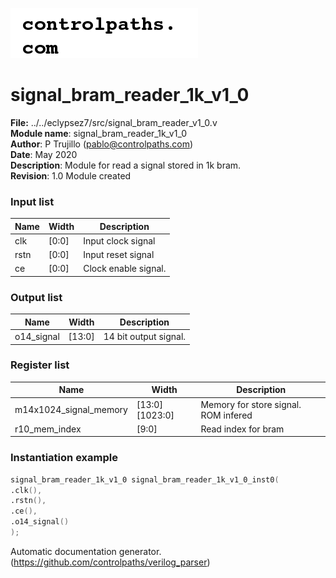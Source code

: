 ![image](logo.png)
#  signal_bram_reader_1k_v1_0 
 **File:** ../../eclypsez7/src/signal_bram_reader_v1_0.v  
**Module name**\: signal_bram_reader_1k_v1_0  
**Author**\: P Trujillo (pablo@controlpaths.com\)  
**Date**\: May 2020  
**Description**\: Module for read a signal stored in 1k bram.  
**Revision**\: 1.0 Module created  

### Input list  
|**Name**|**Width**|**Description**|  
|-|-|-|  
|clk|[0:0]|Input clock signal|  
|rstn|[0:0]|Input reset signal|  
|ce|[0:0]|Clock enable signal.|  

### Output list  
|**Name**|**Width**|**Description**|  
|-|-|-|  
|o14_signal|[13:0]|14 bit output signal.|  

### Register list  
|**Name**|**Width**|**Description**|  
|-|-|-|  
|m14x1024_signal_memory|[13:0][1023:0]|Memory for store signal. ROM infered|  
|r10_mem_index|[9:0]|Read index for bram|  

### Instantiation example 
 ```verilog   
signal_bram_reader_1k_v1_0 signal_bram_reader_1k_v1_0_inst0(  
.clk(),  
.rstn(),  
.ce(),  
.o14_signal()   
);   
```

Automatic documentation generator. (https://github.com/controlpaths/verilog_parser)